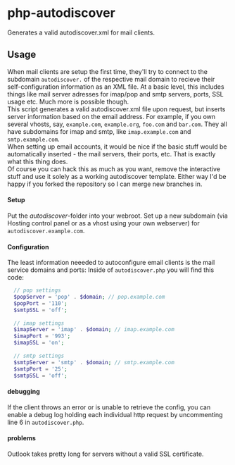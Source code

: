 # php-autodiscover
Generates a valid autodiscover.xml for mail clients.

## Usage
When mail clients are setup the first time, they'll try to connect to the subdomain `autodiscover.` of the respective mail domain to recieve their self-configuration information as an XML file. At a basic level, this includes things like mail server adresses for imap/pop and smtp servers, ports, SSL usage etc. Much more is possible though.  
This script generates a valid autodiscover.xml file upon request, but inserts server information based on the email address. For example, if you own several vhosts, say, `example.com`, `example.org`, `foo.com` and `bar.com`. They all have subdomains for imap and smtp, like `imap.example.com` and `smtp.example.com`.  
When setting up email accounts, it would be nice if the basic stuff would be automatically inserted - the mail servers, their ports, etc. That is exactly what this thing does.  
Of course you can hack this as much as you want, remove the interactive stuff and use it solely as a working autodiscover template. Either way I'd be happy if you forked the repository so I can merge new branches in.

#### Setup
Put the *autodiscover*-folder into your webroot. Set up a new subdomain (via Hosting control panel or as a vhost using your own webserver) for `autodiscover.example.com`.  

#### Configuration
The least information neeeded to autoconfigure email clients is the mail service domains and ports:
  Inside of `autodiscover.php` you will find this code:
  ```php
    // pop settings
    $popServer = 'pop' . $domain; // pop.example.com
    $popPort = '110';
    $smtpSSL = 'off';
    
    // imap settings
    $imapServer = 'imap' . $domain; // imap.example.com
    $imapPort = '993';
    $imapSSL = 'on';
    
    // smtp settings
    $smtpServer = 'smtp' . $domain; // smtp.example.com
    $smtpPort = '25';
    $smtpSSL = 'off';

  ```

#### debugging
If the client throws an error or is unable to retrieve the config, you can enable a debug log holding each individual http request by uncommenting line 6 in `autodiscover.php`.  

#### problems
Outlook takes pretty long for servers without a valid SSL certificate.
